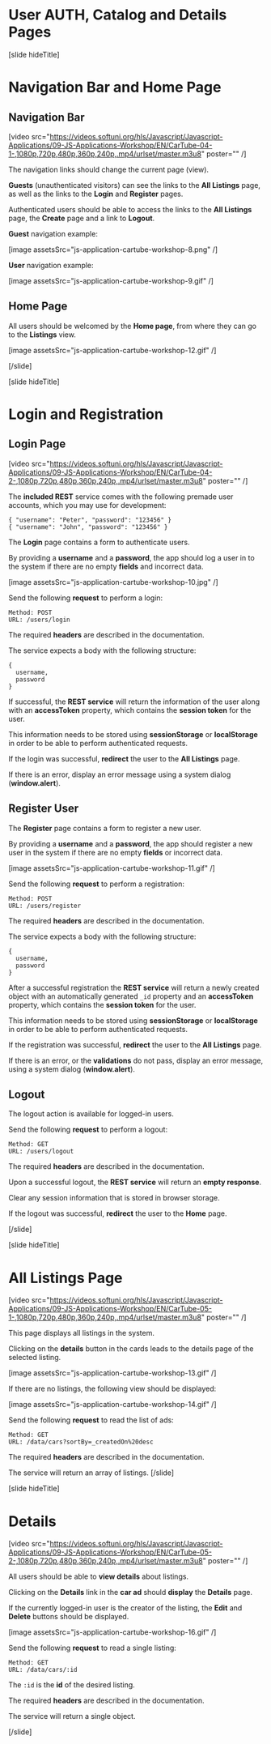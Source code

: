 # User AUTH, Catalog and Details Pages

[slide hideTitle]

# Navigation Bar and Home Page

## Navigation Bar

[video src="https://videos.softuni.org/hls/Javascript/Javascript-Applications/09-JS-Applications-Workshop/EN/CarTube-04-1-,1080p,720p,480p,360p,240p,.mp4/urlset/master.m3u8" poster="" /]

The navigation links should change the current page (view). 

**Guests** (unauthenticated visitors) can see the links to the **All Listings** page, as well as the links to the **Login** and **Register** pages. 

Authenticated users should be able to access the links to the **All Listings** page, the **Create** page and a link to **Logout**.

**Guest** navigation example: 

[image assetsSrc="js-application-cartube-workshop-8.png" /]

**User** navigation example: 

[image assetsSrc="js-application-cartube-workshop-9.gif" /]

## Home Page
All users should be welcomed by the **Home page**, from where they can go to the **Listings** view.

[image assetsSrc="js-application-cartube-workshop-12.gif" /]

[/slide]

[slide hideTitle]
# Login and Registration

## Login Page

[video src="https://videos.softuni.org/hls/Javascript/Javascript-Applications/09-JS-Applications-Workshop/EN/CarTube-04-2-,1080p,720p,480p,360p,240p,.mp4/urlset/master.m3u8" poster="" /]

The **included REST** service comes with the following premade user accounts, which you may use for development: 

```
{ "username": "Peter", "password": "123456" } 
{ "username": "John", "password": "123456" } 
```
The **Login** page contains a form to authenticate users. 

By providing a **username** and a **password**, the app should log a user in to the system if there are no empty **fields** and incorrect data.

[image assetsSrc="js-application-cartube-workshop-10.jpg" /]

Send the following **request** to perform a login:
```
Method: POST 
URL: /users/login 
```
The required **headers** are described in the documentation. 

The service expects a body with the following structure:
```
{ 
  username, 
  password 
} 
```

If successful, the **REST service** will return the information of the user along with an **accessToken** property, which contains the **session token** for the user. 

This information needs to be stored using **sessionStorage** or **localStorage** in order to be able to perform authenticated requests.

If the login was successful, **redirect** the user to the **All Listings** page. 

If there is an error, display an error message using a system dialog (**window.alert**).

## Register User 

The **Register** page contains a form to register a new user. 

By providing a **username** and a **password**, the app should register a new user in the system if there are no empty **fields** or incorrect data.

[image assetsSrc="js-application-cartube-workshop-11.gif" /]

Send the following **request** to perform a registration:
```
Method: POST 
URL: /users/register 
```
The required **headers** are described in the documentation. 

The service expects a body with the following structure:
```
{ 
  username, 
  password 
} 
```
After a successful registration the **REST service** will return a newly created object with an automatically generated `_id` property and an **accessToken** property, which contains the **session token** for the user. 

This information needs to be stored using **sessionStorage** or **localStorage** in order to be able to perform authenticated requests.


If the registration was successful, **redirect** the user to the **All Listings** page. 

If there is an error, or the **validations** do not pass, display an error message, using a system dialog (**window.alert**).

## Logout 

The logout action is available for logged-in users. 

Send the following **request** to perform a logout:

```
Method: GET
URL: /users/logout
```
The required **headers** are described in the documentation. 

Upon a successful logout, the **REST service** will return an **empty response**. 

Clear any session information that is stored in browser storage.

If the logout was successful, **redirect** the user to the **Home** page.

[/slide]


[slide hideTitle]
# All Listings Page

[video src="https://videos.softuni.org/hls/Javascript/Javascript-Applications/09-JS-Applications-Workshop/EN/CarTube-05-1-,1080p,720p,480p,360p,240p,.mp4/urlset/master.m3u8" poster="" /]

This page displays all listings in the system. 

Clicking on the **details** button in the cards leads to the details page of the selected listing. 

[image assetsSrc="js-application-cartube-workshop-13.gif" /]

If there are no listings, the following view should be displayed:

[image assetsSrc="js-application-cartube-workshop-14.gif" /]

Send the following **request** to read the list of ads:

```
Method: GET 
URL: /data/cars?sortBy=_createdOn%20desc 
```

The required **headers** are described in the documentation. 

The service will return an array of listings.
[/slide]

[slide hideTitle]
# Details

[video src="https://videos.softuni.org/hls/Javascript/Javascript-Applications/09-JS-Applications-Workshop/EN/CarTube-05-2-,1080p,720p,480p,360p,240p,.mp4/urlset/master.m3u8" poster="" /]

All users should be able to **view details** about listings. 

Clicking on the **Details** link in the **car ad** should **display** the **Details** page. 

If the currently logged-in user is the creator of the listing, the **Edit** and **Delete** buttons should be displayed.

[image assetsSrc="js-application-cartube-workshop-16.gif" /]

Send the following **request** to read a single listing:
```
Method: GET 
URL: /data/cars/:id 
```
The `:id` is the **id** of the desired listing. 

The required **headers** are described in the documentation. 

The service will return a single object. 

[/slide]


